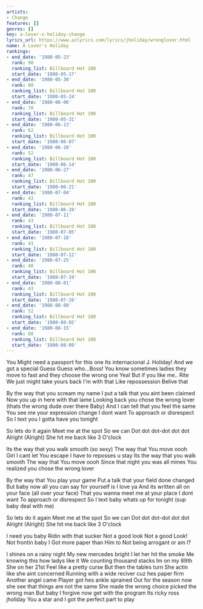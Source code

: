 ```yaml
---
artists:
- Change
features: []
genres: []
key: a-lover-s-holiday-change
lyrics_url: https://www.azlyrics.com/lyrics/jholiday/wronglover.html
name: A Lover's Holiday
rankings:
- end_date: '1980-05-23'
  rank: 90
  ranking_list: Billboard Hot 100
  start_date: '1980-05-17'
- end_date: '1980-05-30'
  rank: 80
  ranking_list: Billboard Hot 100
  start_date: '1980-05-24'
- end_date: '1980-06-06'
  rank: 70
  ranking_list: Billboard Hot 100
  start_date: '1980-05-31'
- end_date: '1980-06-13'
  rank: 62
  ranking_list: Billboard Hot 100
  start_date: '1980-06-07'
- end_date: '1980-06-20'
  rank: 52
  ranking_list: Billboard Hot 100
  start_date: '1980-06-14'
- end_date: '1980-06-27'
  rank: 47
  ranking_list: Billboard Hot 100
  start_date: '1980-06-21'
- end_date: '1980-07-04'
  rank: 43
  ranking_list: Billboard Hot 100
  start_date: '1980-06-28'
- end_date: '1980-07-11'
  rank: 43
  ranking_list: Billboard Hot 100
  start_date: '1980-07-05'
- end_date: '1980-07-18'
  rank: 41
  ranking_list: Billboard Hot 100
  start_date: '1980-07-12'
- end_date: '1980-07-25'
  rank: 40
  ranking_list: Billboard Hot 100
  start_date: '1980-07-19'
- end_date: '1980-08-01'
  rank: 43
  ranking_list: Billboard Hot 100
  start_date: '1980-07-26'
- end_date: '1980-08-08'
  rank: 52
  ranking_list: Billboard Hot 100
  start_date: '1980-08-02'
- end_date: '1980-08-15'
  rank: 88
  ranking_list: Billboard Hot 100
  start_date: '1980-08-09'
---
```


 You Might need a passport for this one 
 Its internacional 
 J. Holiday! 
 And we got a special Guess 
 Guess who...Boss! 
 You know sometimes ladies they move to fast and they choose the wrong one 
 Yea! 
 But if you like me.. 
 Rite 
 We just might take yours back 
 I'm with that 
 Like repossession 
 Belive that 


By the way that you scream my name 
I put a talk that you aint been claimed 
Now you up in here with that lame 
Looking back you chose the wrong lover 
(thats the wrong dude over there Baby) 
And I can tell that you feel the same 
You see me your expression change 
I dont want To approach or disrespect 
So I text you I gotta have you tonight 


So lets do it again 
Meet me at the spot 
So we can Dot dot dot-dot dot dot 
Alright (Alright) 
She hit me back like 3 O'clock 


Its the way that you walk smooth (so sexy) 
The way that You move oooh 
Girl I cant let You escape I have to reposses u stay 
Its the way that you walk smooth 
The way that You move oooh 
Since that night you was all mines 
You realized you chose the wrong lover 


By the way that You play your game 
Put a talk that your field done changed 
But baby now all you can say for yourself is I love ya 
And its written all on your face (all over your face) 
That you wanna meet me at your place 
I dont want To approach or disrespect 
So I text baby whats up for tonight (sup baby deal with me) 


So lets do it again 
Meet me at the spot 
So we can Dot dot dot-dot dot dot 
Alright (Alright) 
She hit me back like 3 O'clock 



I need you baby 
Ridin with that sucker Not a good look 
Not a good Look! 
Not frontin baby I Got more paper than Him to 
Not being arrogant or am I? 


I shines on a rainy night 
My new mercedes bright 
I let her hit the smoke 
Me knowing this how ladys like it 
We counting thousand stacks 
Im on my 89th 
She on her 21st 
Feel like a pretty curse 
But then the tables turn 
She actin like she aint concerned 
Running with a wide reciver cuz hes paper firm 
Another angel came 
Player got hes ankle sprained 
Out for the season now she see that things are not the same 
She made the wrong choice picked the wrong man 
But baby I forgive now get with the program 
Its ricky ross jholiday You a star and I got the perfect part to play 





